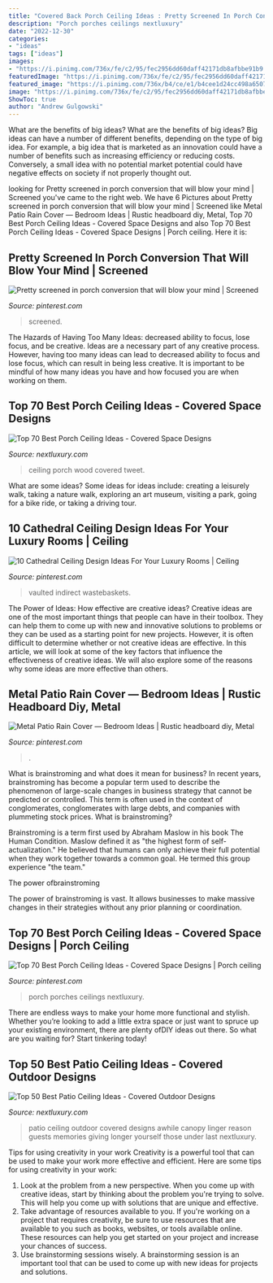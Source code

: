 ```yaml
---
title: "Covered Back Porch Ceiling Ideas : Pretty Screened In Porch Conversion That Will Blow Your Mind"
description: "Porch porches ceilings nextluxury"
date: "2022-12-30"
categories:
- "ideas"
tags: ["ideas"]
images:
- "https://i.pinimg.com/736x/fe/c2/95/fec2956dd60daff42171db8afbbe91b9.jpg"
featuredImage: "https://i.pinimg.com/736x/fe/c2/95/fec2956dd60daff42171db8afbbe91b9.jpg"
featured_image: "https://i.pinimg.com/736x/b4/ce/e1/b4cee1d24cc498a6507b204278d1da26.jpg"
image: "https://i.pinimg.com/736x/fe/c2/95/fec2956dd60daff42171db8afbbe91b9.jpg"
ShowToc: true
author: "Andrew Gulgowski"
---
```



What are the benefits of big ideas?
What are the benefits of big ideas? Big ideas can have a number of different benefits, depending on the type of big idea. For example, a big idea that is marketed as an innovation could have a number of benefits such as increasing efficiency or reducing costs. Conversely, a small idea with no potential market potential could have negative effects on society if not properly thought out.

	

		
looking for Pretty screened in porch conversion that will blow your mind | Screened you've came to the right web. We have 6 Pictures about Pretty screened in porch conversion that will blow your mind | Screened like Metal Patio Rain Cover — Bedroom Ideas | Rustic headboard diy, Metal, Top 70 Best Porch Ceiling Ideas - Covered Space Designs and also Top 70 Best Porch Ceiling Ideas - Covered Space Designs | Porch ceiling. Here it is:
		
    
## Pretty Screened In Porch Conversion That Will Blow Your Mind | Screened

<img loading=lazy src="https://i.pinimg.com/736x/e5/98/c2/e598c2a870da1e0788e0d79ff7886077.jpg" onerror="this.onerror=null;this.src='https://tse2.mm.bing.net/th?id=OIP.0JCrpS_DR7OvPWKAHeGabwHaE7&amp;pid=15.1';" alt="Pretty screened in porch conversion that will blow your mind | Screened">

_Source: pinterest.com_

>screened. 

	

The Hazards of Having Too Many Ideas: decreased ability to focus, lose focus, and be creative.
Ideas are a necessary part of any creative process. However, having too many ideas can lead to decreased ability to focus and lose focus, which can result in being less creative. It is important to be mindful of how many ideas you have and how focused you are when working on them.

    
## Top 70 Best Porch Ceiling Ideas - Covered Space Designs

<img loading=lazy src="http://nextluxury.com/wp-content/uploads/superb-porch-ceiling-ideas-wood.jpg" onerror="this.onerror=null;this.src='https://tse3.mm.bing.net/th?id=OIP.vYzPZIIKZHlUPsHNZF3rrAAAAA&amp;pid=15.1';" alt="Top 70 Best Porch Ceiling Ideas - Covered Space Designs">

_Source: nextluxury.com_

>ceiling porch wood covered tweet. 

	

What are some ideas?
Some ideas for ideas include: creating a leisurely walk, taking a nature walk, exploring an art museum, visiting a park, going for a bike ride, or taking a driving tour.

    
## 10 Cathedral Ceiling Design Ideas For Your Luxury Rooms | Ceiling

<img loading=lazy src="https://i.pinimg.com/736x/fe/c2/95/fec2956dd60daff42171db8afbbe91b9.jpg" onerror="this.onerror=null;this.src='https://tse4.mm.bing.net/th?id=OIP.olXolewf5fSrqHCrq1ENygHaKo&amp;pid=15.1';" alt="10 Cathedral Ceiling Design Ideas For Your Luxury Rooms | Ceiling">

_Source: pinterest.com_

>vaulted indirect wastebaskets. 

	

The Power of Ideas: How effective are creative ideas?
Creative ideas are one of the most important things that people can have in their toolbox. They can help them to come up with new and innovative solutions to problems or they can be used as a starting point for new projects. However, it is often difficult to determine whether or not creative ideas are effective. In this article, we will look at some of the key factors that influence the effectiveness of creative ideas. We will also explore some of the reasons why some ideas are more effective than others.

    
## Metal Patio Rain Cover — Bedroom Ideas | Rustic Headboard Diy, Metal

<img loading=lazy src="https://i.pinimg.com/736x/b4/ce/e1/b4cee1d24cc498a6507b204278d1da26.jpg" onerror="this.onerror=null;this.src='https://tse4.mm.bing.net/th?id=OIP.xLBl-YektFvP1tcU44b-owHaLH&amp;pid=15.1';" alt="Metal Patio Rain Cover — Bedroom Ideas | Rustic headboard diy, Metal">

_Source: pinterest.com_

>. 

	

What is brainstroming and what does it mean for business?
In recent years, brainstroming has become a popular term used to describe the phenomenon of large-scale changes in business strategy that cannot be predicted or controlled. This term is often used in the context of conglomerates, conglomerates with large debts, and companies with plummeting stock prices.
What is brainstroming?

Brainstroming is a term first used by Abraham Maslow in his book The Human Condition. Maslow defined it as "the highest form of self-actualization." He believed that humans can only achieve their full potential when they work together towards a common goal. He termed this group experience "the team."

The power ofbrainstroming

The power of brainstroming is vast. It allows businesses to make massive changes in their strategies without any prior planning or coordination.

    
## Top 70 Best Porch Ceiling Ideas - Covered Space Designs | Porch Ceiling

<img loading=lazy src="https://i.pinimg.com/736x/5d/fa/a3/5dfaa399338965255939c1c657cbf647.jpg" onerror="this.onerror=null;this.src='https://tse4.mm.bing.net/th?id=OIP.3lUwquDNBqbUod6OFDIzMQHaFe&amp;pid=15.1';" alt="Top 70 Best Porch Ceiling Ideas - Covered Space Designs | Porch ceiling">

_Source: pinterest.com_

>porch porches ceilings nextluxury. 

	

There are endless ways to make your home more functional and stylish. Whether you’re looking to add a little extra space or just want to spruce up your existing environment, there are plenty ofDIY ideas out there. So what are you waiting for? Start tinkering today!

    
## Top 50 Best Patio Ceiling Ideas - Covered Outdoor Designs

<img loading=lazy src="http://nextluxury.com/wp-content/uploads/magnificent-patio-ceiling-design-ideas.jpg" onerror="this.onerror=null;this.src='https://tse4.mm.bing.net/th?id=OIP.o8jytVUflXBMQAcT5hCBIgHaHW&amp;pid=15.1';" alt="Top 50 Best Patio Ceiling Ideas - Covered Outdoor Designs">

_Source: nextluxury.com_

>patio ceiling outdoor covered designs awhile canopy linger reason guests memories giving longer yourself those under last nextluxury. 

	

Tips for using creativity in your work
Creativity is a powerful tool that can be used to make your work more effective and efficient. Here are some tips for using creativity in your work:
1. Look at the problem from a new perspective. When you come up with creative ideas, start by thinking about the problem you're trying to solve. This will help you come up with solutions that are unique and effective.
2. Take advantage of resources available to you. If you're working on a project that requires creativity, be sure to use resources that are available to you such as books, websites, or tools available online. These resources can help you get started on your project and increase your chances of success.
3. Use brainstorming sessions wisely. A brainstorming session is an important tool that can be used to come up with new ideas for projects and solutions.

